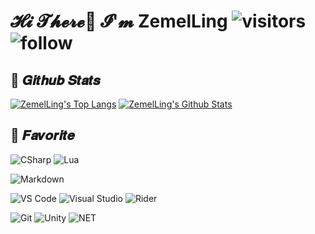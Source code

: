 # 𝓗𝓲 𝓣𝓱𝓮𝓻𝓮👋 𝓘'𝓶 ZemelLing  ![visitors](https://visitor-badge.laobi.icu/badge?page_id=ZemelLing.ZemelLing) ![follow](https://img.shields.io/github/followers/ZemelLing?label=Follow&style=social)

<!--
[![](https://img.shields.io/badge/-@DCTewi-%23181717?style=flat-square&logo=github)](https://github.com/DCTewi)
[![](https://img.shields.io/badge/-@DCTewi-%231DA1F2?style=flat-square&logo=Twitter&logoColor=FFFFFF)](https://twitter.com/DCTewi)
[![](https://img.shields.io/badge/-@DCTewi-000000?style=flat-square&logo=Steam)](https://steamcommunity.com/id/dctewi)
[![](https://img.shields.io/badge/-dctewi.com-blueviolet?style=flat-square&logo=Hexo&logoColor=FFFFFF)](https://dctewi.com)
[![](https://img.shields.io/badge/-dctewi@dctewi.com-D14836?style=flat-square&logo=Gmail&logoColor=FFFFFF)](mailto:dctewi@dctewi.com)
-->

## 📃 𝑮𝒊𝒕𝒉𝒖𝒃 𝑺𝒕𝒂𝒕𝒔

[![ZemelLing's Top Langs](https://github-readme-stats.vercel.app/api/top-langs/?username=ZemelLing&layout=compact&langs_count=8&hide_border=true&exclude_repo=ZemelLing.github.io)](https://github.com/anuraghazra/github-readme-stats)
[![ZemelLing's Github Stats](https://github-readme-stats.vercel.app/api?username=ZemelLing&show_icons=true&hide_border=true)](https://github.com/anuraghazra/github-readme-stats)

## 🔮 𝑭𝒂𝒗𝒐𝒓𝒊𝒕𝒆

<!--
![C](https://img.shields.io/badge/-C-A8B9CC?style=flat-square&logo=C&logoColor=FFFFFF)
![C++](https://img.shields.io/badge/-C++-00599C?style=flat-square&logo=C%2B%2B)
![Java](https://img.shields.io/badge/-Java-E11F22?style=flat-square&logo=Java)
![Python](https://img.shields.io/badge/-Python-4584b6?style=flat-square&logo=Python&logoColor=FFFFFF)
![GoLang](https://img.shields.io/badge/-GoLang-00ADD8?style=flat-square&logo=Go&logoColor=FFFFFF)
-->
![CSharp](https://img.shields.io/badge/-C%23-690081?style=flat-square&logo=C-Sharp)
![Lua](https://img.shields.io/badge/Lua-2C2D72?style=flat-square&logo=lua)

![Markdown](https://img.shields.io/badge/-Markdown-000000?style=flat-square&logo=Markdown)
<!--
![Latex](https://img.shields.io/badge/-Latex-008080?style=flat-square&logo=Latex)
![Vim](https://img.shields.io/badge/-Vim-019733?style=flat-square&logo=Vim)
-->
![VS Code](https://img.shields.io/badge/-VSCode-%23007ACC?style=flat-square&logo=Visual-Studio-Code)
![Visual Studio](https://img.shields.io/badge/-Visual%20Studio-5C2D91?style=flat-square&logo=Visual-Studio)
![Rider](https://img.shields.io/badge/-Rider-%231B1B1B?style=flat-square&logo=rider)

![Git](https://img.shields.io/badge/-Git-%23F05032?style=flat-square&logo=git&logoColor=%23FFFFFF)
![Unity](https://img.shields.io/badge/-Unity-black?style=flat-square&logo=Unity)
![NET](https://img.shields.io/badge/-.NET-5C2D91?style=flat-square&logo=.NET)
<!--
![Qt](https://img.shields.io/badge/-Qt-41CD52?style=flat-square&logo=Qt&logoColor=FFFFFF)
![Blender](https://img.shields.io/badge/-Blender-F5792A?style=flat-square&logo=Blender&logoColor=FFFFFF)
![Raspberry Pi](https://img.shields.io/badge/-Raspberry%20Pi-C51A4A?style=flat-square&logo=Raspberry-Pi)
-->

<!--
![Steam](https://img.shields.io/badge/-Steam-000000?style=flat-square&logo=Steam)
![Ubisoft](https://img.shields.io/badge/-Ubisoft-224099?style=flat-square&logo=Ubisoft&logoColor=FFFFFF)
![Origin](https://img.shields.io/badge/-Origin-F56C2D?style=flat-square&logo=Origin&logoColor=FFFFFF)
![Nintendo 3DS](https://img.shields.io/badge/-Nintendo%203DS-D12228?style=flat-square&logo=Nintendo-3DS&logoColor=FFFFFF)
![Nintendo Switch](https://img.shields.io/badge/-Nintendo%20Switch-E60012?style=flat-square&logo=Nintendo-Switch&logoColor=FFFFFF)
-->



<!--
**ZemelLing/ZemelLing** is a ✨ _special_ ✨ repository because its `README.md` (this file) appears on your GitHub profile.

Here are some ideas to get you started:

- 🔭 I’m currently working on ...
- 🌱 I’m currently learning ...
- 👯 I’m looking to collaborate on ...
- 🤔 I’m looking for help with ...
- 💬 Ask me about ...
- 📫 How to reach me: ...
- 😄 Pronouns: ...
- ⚡ Fun fact: ...
-->
